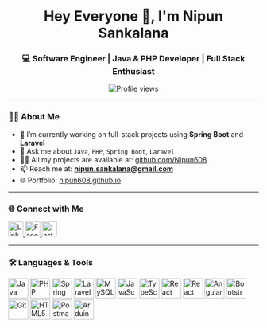 <h1 align="center">Hey Everyone 👋, I'm Nipun Sankalana</h1>
<h3 align="center">💻 Software Engineer | Java & PHP Developer | Full Stack Enthusiast</h3>

<p align="center">
  <img src="https://komarev.com/ghpvc/?username=nipun608&label=Profile%20views&color=0e75b6&style=flat" alt="Profile views" />
</p>

---

### 👨‍💻 About Me

- 🔭 I’m currently working on full-stack projects using **Spring Boot** and **Laravel**
- 💬 Ask me about `Java`, `PHP`, `Spring Boot`, `Laravel`
- 👨‍💻 All my projects are available at: [github.com/Nipun608](https://github.com/Nipun608)
- 📫 Reach me at: **nipun.sankalana@gmail.com**
- 🌐 Portfolio: [nipun608.github.io](https://nipun608.github.io/)

---

### 🌐 Connect with Me

<p align="left">
  <a href="https://linkedin.com/in/nipun-sankalana" target="_blank">
    <img src="https://cdn.jsdelivr.net/gh/devicons/devicon/icons/linkedin/linkedin-original.svg" alt="LinkedIn" width="30" />
  </a>
  <a href="https://fb.com/nipun.sankalana" target="_blank">
    <img src="https://cdn.jsdelivr.net/gh/devicons/devicon/icons/facebook/facebook-original.svg" alt="Facebook" width="30" />
  </a>
  <a href="https://instagram.com/nipun.sankalana" target="_blank">
    <img src="https://cdn.jsdelivr.net/gh/devicons/devicon/icons/instagram/instagram-original.svg" alt="Instagram" width="30" />
  </a>
</p>

---

### 🛠️ Languages & Tools

<p align="left">
  <img src="https://cdn.jsdelivr.net/gh/devicons/devicon/icons/java/java-original.svg" alt="Java" width="40" />
  <img src="https://cdn.jsdelivr.net/gh/devicons/devicon/icons/php/php-original.svg" alt="PHP" width="40" />
  <img src="https://cdn.jsdelivr.net/gh/devicons/devicon/icons/spring/spring-original.svg" alt="Spring Boot" width="40" />
  <img src="https://cdn.jsdelivr.net/gh/devicons/devicon/icons/laravel/laravel-plain.svg" alt="Laravel" width="40" />
  <img src="https://cdn.jsdelivr.net/gh/devicons/devicon/icons/mysql/mysql-original-wordmark.svg" alt="MySQL" width="40" />
  <img src="https://cdn.jsdelivr.net/gh/devicons/devicon/icons/javascript/javascript-original.svg" alt="JavaScript" width="40" />
  <img src="https://cdn.jsdelivr.net/gh/devicons/devicon/icons/typescript/typescript-original.svg" alt="TypeScript" width="40" />
  <img src="https://cdn.jsdelivr.net/gh/devicons/devicon/icons/react/react-original.svg" alt="React" width="40" />
  <img src="https://reactnative.dev/img/header_logo.svg" alt="React Native" width="40" />
  <img src="https://cdn.jsdelivr.net/gh/devicons/devicon/icons/angularjs/angularjs-original.svg" alt="Angular" width="40" />
  <img src="https://cdn.jsdelivr.net/gh/devicons/devicon/icons/bootstrap/bootstrap-plain-wordmark.svg" alt="Bootstrap" width="40" />
  <img src="https://cdn.jsdelivr.net/gh/devicons/devicon/icons/git/git-original.svg" alt="Git" width="40" />
  <img src="https://cdn.jsdelivr.net/gh/devicons/devicon/icons/html5/html5-original.svg" alt="HTML5" width="40" />
  <img src="https://cdn.jsdelivr.net/gh/devicons/devicon/icons/postman/postman-icon.svg" alt="Postman" width="40" />
  <img src="https://cdn.jsdelivr.net/gh/devicons/devicon/icons/arduino/arduino-original.svg" alt="Arduino" width="40" />
</p>
